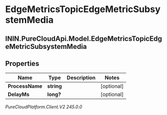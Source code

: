 # EdgeMetricsTopicEdgeMetricSubsystemMedia

## ININ.PureCloudApi.Model.EdgeMetricsTopicEdgeMetricSubsystemMedia

## Properties

|Name | Type | Description | Notes|
|------------ | ------------- | ------------- | -------------|
| **ProcessName** | **string** |  | [optional] |
| **DelayMs** | **long?** |  | [optional] |



_PureCloudPlatform.Client.V2 245.0.0_
